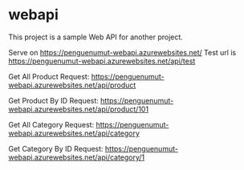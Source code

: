 # webapi

This project is a sample Web API for another project.


Serve on https://penguenumut-webapi.azurewebsites.net/
Test url is https://penguenumut-webapi.azurewebsites.net/api/test


Get All Product Request:
https://penguenumut-webapi.azurewebsites.net/api/product

Get Product By ID Request:
https://penguenumut-webapi.azurewebsites.net/api/product/101


Get All Category Request:
https://penguenumut-webapi.azurewebsites.net/api/category

Get Category By ID Request:
https://penguenumut-webapi.azurewebsites.net/api/category/1



